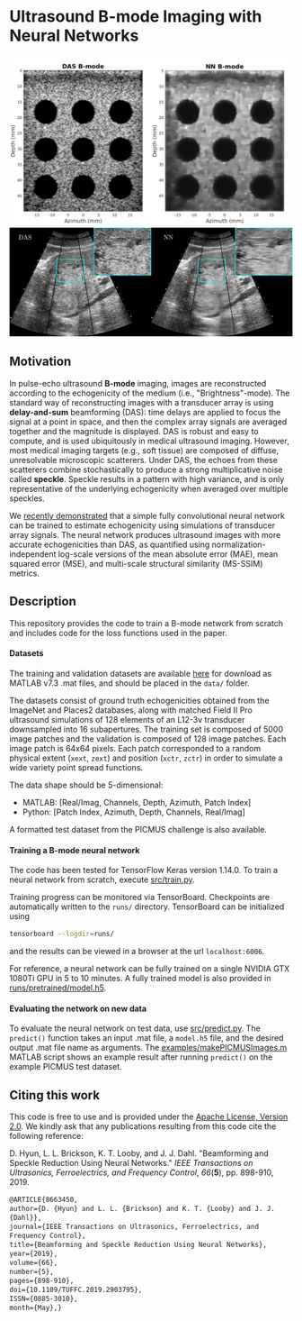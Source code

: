 
# Ultrasound B-mode Imaging with Neural Networks
<img src="examples/example_PICMUS.png" width="600">
<img src="examples/example_invivo_liver.png" width="1000">

## Motivation
In pulse-echo ultrasound **B-mode** imaging, images are reconstructed according to the echogenicity of the medium (i.e., "Brightness"-mode). The standard way of reconstructing images with a transducer array is using **delay-and-sum** beamforming (DAS): time delays are applied to focus the signal at a point in space, and then the complex array signals are averaged together and the magnitude is displayed. DAS is robust and easy to compute, and is used ubiquitously in medical ultrasound imaging. However, most medical imaging targets (e.g., soft tissue) are composed of diffuse, unresolvable microscopic scatterers. Under DAS, the echoes from these scatterers combine stochastically to produce a strong multiplicative noise called **speckle**. Speckle results in a pattern with high variance, and is only representative of the underlying echogenicity when averaged over multiple speckles.

We [recently demonstrated](https://ieeexplore.ieee.org/abstract/document/8663450) that a simple fully convolutional neural network can be trained to estimate echogenicity using simulations of transducer array signals. The neural network produces ultrasound images with more accurate echogenicities than DAS, as quantified using normalization-independent log-scale versions of the mean absolute error (MAE), mean squared error (MSE), and multi-scale structural similarity (MS-SSIM) metrics.

## Description
This repository provides the code to train a B-mode network from scratch and includes code for the loss functions used in the paper. 

#### Datasets
The training and validation datasets are available [here](https://drive.google.com/drive/folders/1cNUsUhJs4KM_ujxl_Vs1Hl9vDJuUgS3K?usp=sharing) for download as MATLAB v7.3 .mat files, and should be placed in the `data/` folder.

The datasets consist of ground truth echogenicities obtained from the ImageNet and Places2 databases, along with matched Field II Pro ultrasound simulations of 128 elements of an L12-3v transducer downsampled into 16 subapertures. The training set is composed of 5000 image patches and the validation is composed of 128 image patches. Each image patch is 64x64 pixels. Each patch corresponded to a random physical extent (`xext`, `zext`) and position (`xctr`, `zctr`) in order to simulate a wide variety point spread functions.

The data shape should be 5-dimensional:
- MATLAB: \[Real/Imag, Channels, Depth, Azimuth, Patch Index\]
- Python: \[Patch Index, Azimuth, Depth, Channels, Real/Imag\]

A formatted test dataset from the PICMUS challenge is also available.

#### Training a B-mode neural network
The code has been tested for TensorFlow Keras version 1.14.0. To train a neural network from scratch, execute [src/train.py](src/train.py).

Training progress can be monitored via TensorBoard. Checkpoints are automatically written to the `runs/` directory. TensorBoard can be initialized using
```bash
tensorboard --logdir=runs/
```
and the results can be viewed in a browser at the url `localhost:6006`.

For reference, a neural network can be fully trained on a single NVIDIA GTX 1080Ti GPU in 5 to 10 minutes. A fully trained model is also provided in [runs/pretrained/model.h5](runs/pretrained/model.h5).

#### Evaluating the network on new data
To evaluate the neural network on test data, use [src/predict.py](src/predict.py). The `predict()` function takes an input .mat file, a `model.h5` file, and the desired output .mat file name as arguments. The [examples/makePICMUSImages.m](examples/makePICMUSImages.m) MATLAB script shows an example result after running `predict()` on the example PICMUS test dataset.

## Citing this work
This code is free to use and is provided under the [Apache License, Version 2.0](https://www.apache.org/licenses/LICENSE-2.0). We kindly ask that any publications resulting from this code cite the following reference:

D. Hyun, L. L. Brickson, K. T. Looby, and J. J. Dahl. "Beamforming and Speckle Reduction Using Neural Networks." *IEEE Transactions on Ultrasonics, Ferroelectrics, and Frequency Control*, *66*(**5**), pp. 898-910, 2019.
```
@ARTICLE{8663450, 
author={D. {Hyun} and L. L. {Brickson} and K. T. {Looby} and J. J. {Dahl}}, 
journal={IEEE Transactions on Ultrasonics, Ferroelectrics, and Frequency Control}, 
title={Beamforming and Speckle Reduction Using Neural Networks}, 
year={2019}, 
volume={66}, 
number={5}, 
pages={898-910}, 
doi={10.1109/TUFFC.2019.2903795}, 
ISSN={0885-3010}, 
month={May},}
